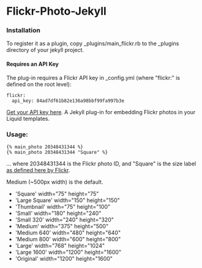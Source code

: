 Flickr-Photo-Jekyll
=============
### Installation
To register it as a plugin, copy _plugins/main_flickr.rb to the
_plugins directory of your jekyll project.

#### Requires an API Key

  The plug-in requires a Flickr API key in _config.yml (where "flickr:" is defined on the root level):

    flickr:
      api_key: 84ad7df61b82e136a98bbf99fa997b3e

  [Get your API key here](http://www.flickr.com/services/apps/create/).
A Jekyll plug-in for embedding Flickr photos in your Liquid templates.

### Usage:

    {% main_photo 20348431344 %}
    {% main_photo 20348431344 "Square" %}

  ... where 20348431344 is the Flickr photo ID, and "Square" is the size label [as defined here by Flickr](http://www.flickr.com/services/api/flickr.photos.getSizes.html).

  Medium (~500px width) is the default.

- 'Square' width="75" height="75" 
- 'Large Square' width="150" height="150" 
- 'Thumbnail' width="75" height="100" 
- 'Small' width="180" height="240" 
- 'Small 320' width="240" height="320" 
- 'Medium' width="375" height="500" 
- 'Medium 640' width="480" height="640" 
- 'Medium 800' width="600" height="800" 
- 'Large' width="768" height="1024" 
- 'Large 1600' width="1200" height="1600" 
- 'Original' width="1200" height="1600" 
